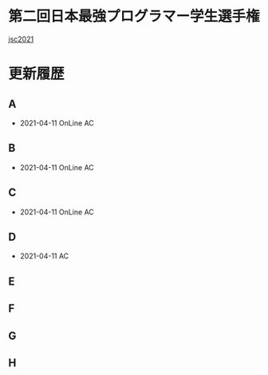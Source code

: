 # 第二回日本最強プログラマー学生選手権
[jsc2021](https://atcoder.jp/contests/jsc2021)

# 更新履歴

## A
 - 2021-04-11 OnLine AC  

## B
 - 2021-04-11 OnLine AC  
 
## C
 - 2021-04-11 OnLine AC  

## D
 - 2021-04-11 AC  

## E

 
## F


## G


## H

